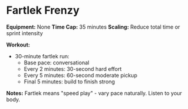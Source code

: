 # Fartlek Frenzy

**Equipment:** None
**Time Cap:** 35 minutes
**Scaling:** Reduce total time or sprint intensity

**Workout:**
- 30-minute fartlek run:
  - Base pace: conversational
  - Every 2 minutes: 30-second hard effort
  - Every 5 minutes: 60-second moderate pickup
  - Final 5 minutes: build to finish strong

**Notes:**
Fartlek means "speed play" - vary pace naturally. Listen to your body.
